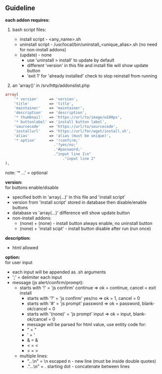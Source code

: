 Guideline
---

**each addon requires:**  

1. bash script files:
	- install script   - <any_name>.sh
	- uninstall script - /usr/local/bin/uninstall_<unique_alias>.sh (no need for non-install addons)
	- (update)         - none
		- use 'uninstall > install' to update by default
		- different 'version' in this file and install file will show update button
		- 'exit 1' for 'already installed' check to stop reinstall from running
    
2. an 'array()' in /srv/http/addonslist.php  
```php
array(
	'* version'     => 'version',
	'title'         => 'title',
	'maintainer'    => 'maintainer',
	'description'   => 'description',
	'* thumbnail'   => 'https://url/to/image/w100px',
	'* buttonlabel' => 'install button label',
	'sourcecode'    => 'https://url/to/sourcecode',
	'installurl'    => 'https://url/for/wget/install.sh',
	'alias'         => 'alias (must be unique)',
	'* option'      => '!confirm;'
	                  .'?yes/no;'
	                  .'#password;'
	                  ."input line 1\n"
	                      ."input line 2"
),
```
note: '* ...' = optional  

**version:**  
for buttons enable/disable  
- specified both in 'array(...)' in this file and 'install script'
- version from 'install script' stored in database then disable/enable buttons
- database vs 'array(...)' difference will show update button
- non-install addons:
	- (none) + (none)          - install button always enable, no uninstall button
	-	(none) + 'install scipt' - install button disable after run (run once)
    
**description:**  
- html allowed  

**option:**  
for user input  
- each input will be appended as <install>.sh arguments
- ';' = delimiter each input
- message (js alert/confirm/prompt):
  - starts with '!'      = 'js confirm' continue => ok = continue, cancel = exit install
	- starts with '?'      = 'js confirm' yes/no   => ok = 1,        cancel = 0
	- starts with '#'      = 'js prompt'  password => ok = password, blank-ok/cancel = 0
	- starts with '(none)' = 'js prompt'  input    => ok = input,    blank-ok/cancel = 0
	- message will be parsed for html value, use entity code for:
    - &quot;  = "
    - &#039;  = '
    - &amp;   = &
    - &lt;    = <
    - &gt;    = >
  - multiple lines:
    - "...\n" = \n escaped n    - new line (must be inside double quotes)
    - ."...\n" = .  starting dot - concatenate between lines
